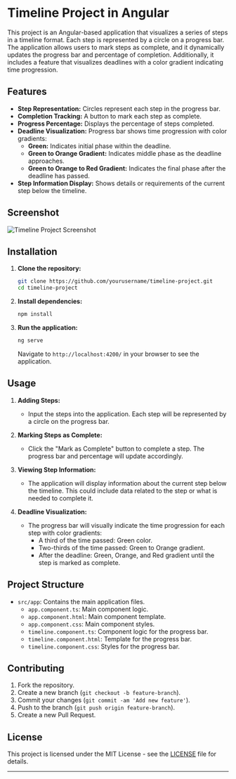# Timeline Project in Angular

This project is an Angular-based application that visualizes a series of steps in a timeline format. Each step is represented by a circle on a progress bar. The application allows users to mark steps as complete, and it dynamically updates the progress bar and percentage of completion. Additionally, it includes a feature that visualizes deadlines with a color gradient indicating time progression.

## Features

- **Step Representation:** Circles represent each step in the progress bar.
- **Completion Tracking:** A button to mark each step as complete.
- **Progress Percentage:** Displays the percentage of steps completed.
- **Deadline Visualization:** Progress bar shows time progression with color gradients:
  - **Green:** Indicates initial phase within the deadline.
  - **Green to Orange Gradient:** Indicates middle phase as the deadline approaches.
  - **Green to Orange to Red Gradient:** Indicates the final phase after the deadline has passed.
- **Step Information Display:** Shows details or requirements of the current step below the timeline.

## Screenshot

![Timeline Project Screenshot](path/to/your/screenshot.png)

## Installation

1. **Clone the repository:**
   ```bash
   git clone https://github.com/yourusername/timeline-project.git
   cd timeline-project
   ```

2. **Install dependencies:**
   ```bash
   npm install
   ```

3. **Run the application:**
   ```bash
   ng serve
   ```
   Navigate to `http://localhost:4200/` in your browser to see the application.

## Usage

1. **Adding Steps:** 
   - Input the steps into the application. Each step will be represented by a circle on the progress bar.

2. **Marking Steps as Complete:**
   - Click the "Mark as Complete" button to complete a step. The progress bar and percentage will update accordingly.

3. **Viewing Step Information:**
   - The application will display information about the current step below the timeline. This could include data related to the step or what is needed to complete it.

4. **Deadline Visualization:**
   - The progress bar will visually indicate the time progression for each step with color gradients:
     - A third of the time passed: Green color.
     - Two-thirds of the time passed: Green to Orange gradient.
     - After the deadline: Green, Orange, and Red gradient until the step is marked as complete.

## Project Structure

- `src/app`: Contains the main application files.
  - `app.component.ts`: Main component logic.
  - `app.component.html`: Main component template.
  - `app.component.css`: Main component styles.
  - `timeline.component.ts`: Component logic for the progress bar.
  - `timeline.component.html`: Template for the progress bar.
  - `timeline.component.css`: Styles for the progress bar.

## Contributing

1. Fork the repository.
2. Create a new branch (`git checkout -b feature-branch`).
3. Commit your changes (`git commit -am 'Add new feature'`).
4. Push to the branch (`git push origin feature-branch`).
5. Create a new Pull Request.

## License

This project is licensed under the MIT License - see the [LICENSE](LICENSE) file for details.

---

